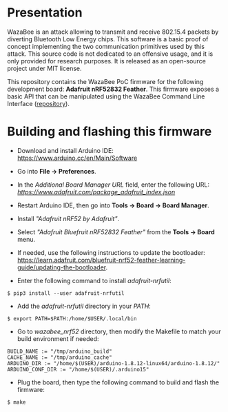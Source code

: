 # Presentation

WazaBee is an attack allowing to transmit and receive 802.15.4 packets by diverting Bluetooth Low Energy chips. This software is a basic proof of concept implementing the two communication primitives used by this attack. This source code is not dedicated to an offensive usage, and it is only provided for research purposes. It is released as an open-source project under MIT license.

This repository contains the WazaBee PoC firmware for the following development board: **Adafruit nRF52832 Feather**. This firmware exposes a basic API that can be manipulated using the WazaBee Command Line Interface ([repository](https://github.com/RCayre/wazabee_cli)).

# Building and flashing this firmware

* Download and install Arduino IDE: <https://www.arduino.cc/en/Main/Software>

* Go into **File -> Preferences**.

* In the *Additional Board Manager URL* field, enter the following URL: *https://www.adafruit.com/package_adafruit_index.json*

* Restart Arduino IDE, then go into **Tools -> Board -> Board Manager**.

* Install *"Adafruit nRF52 by Adafruit"*.

* Select *"Adafruit Bluefruit nRF52832 Feather"* from the **Tools -> Board** menu.

* If needed, use the following instructions to update the bootloader: <https://learn.adafruit.com/bluefruit-nrf52-feather-learning-guide/updating-the-bootloader>.

* Enter the following command to install *adafruit-nrfutil*:
```
$ pip3 install --user adafruit-nrfutil
```

* Add the *adafruit-nrfutil* directory in your *PATH*:
```
$ export PATH=$PATH:/home/$USER/.local/bin 
```

* Go to *wazabee_nrf52* directory, then modify the Makefile to match your build environment if needed:
```
BUILD_NAME := "/tmp/arduino_build"
CACHE_NAME := "/tmp/arduino_cache"
ARDUINO_DIR := "/home/$(USER)/arduino-1.8.12-linux64/arduino-1.8.12/"
ARDUINO_CONF_DIR := "/home/$(USER)/.arduino15"
```

* Plug the board, then type the following command to build and flash the firmware:
```
$ make
```
